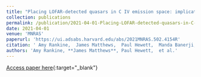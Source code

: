```yaml
---
title: "Placing LOFAR-detected quasars in C IV emission space: implications for winds, jets and star formation"
collection: publications
permalink: /publication/2021-04-01-Placing-LOFAR-detected-quasars-in-C-IV-emission-space-implications-for-winds-jets-and-star-formation
date: 2021-04-01
venue: 'MNRAS'
paperurl: 'https://ui.adsabs.harvard.edu/abs/2021MNRAS.502.4154R'
citation: ' Amy Rankine,  James Matthews,  Paul Hewett,  Manda Banerji,  Leah Morabito,  Gordon Richards, &quot;Placing LOFAR-detected quasars in C IV emission space: implications for winds, jets and star formation.&quot; MNRAS, 2021.'
authors: 'Amy Rankine, **James Matthews**, Paul Hewett,  et al.'
---
```

[Access paper here](https://ui.adsabs.harvard.edu/abs/2021MNRAS.502.4154R){:target="_blank"}
